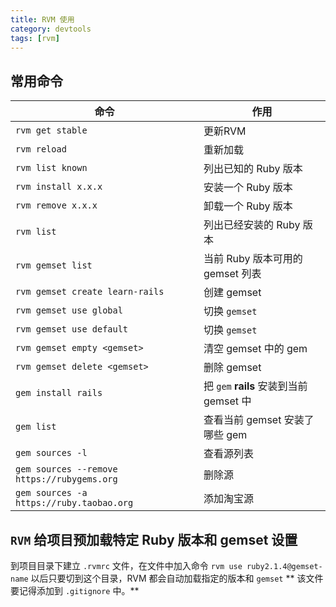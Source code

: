 ```yaml
---
title: RVM 使用
category: devtools
tags: [rvm]
---
```


## 常用命令

命令 | 作用
--  |--
`rvm get stable`| 更新RVM
`rvm reload` | 重新加载
`rvm list known` | 列出已知的 Ruby 版本
`rvm install x.x.x` | 安装一个 Ruby 版本
`rvm remove x.x.x` | 卸载一个 Ruby 版本
`rvm list` | 列出已经安装的 Ruby 版本
`rvm gemset list` | 当前 Ruby 版本可用的 gemset 列表
`rvm gemset create learn-rails` | 创建 gemset
`rvm gemset use global`| 切换 `gemset`
`rvm gemset use default`| 切换 `gemset`
`rvm gemset empty <gemset>` | 清空 gemset 中的 gem
`rvm gemset delete <gemset>` | 删除 gemset
`gem install rails` | 把 `gem` **rails** 安装到当前 gemset 中
`gem list` | 查看当前 gemset 安装了哪些 gem
`gem sources -l` | 查看源列表
`gem sources --remove https://rubygems.org` | 删除源
`gem sources -a https://ruby.taobao.org` | 添加淘宝源

## `RVM` 给项目预加载特定 Ruby 版本和 gemset 设置

到项目目录下建立 `.rvmrc` 文件，在文件中加入命令 `rvm use ruby2.1.4@gemset-name`
以后只要切到这个目录，RVM 都会自动加载指定的版本和 `gemset`
** 该文件要记得添加到 `.gitignore` 中。**
